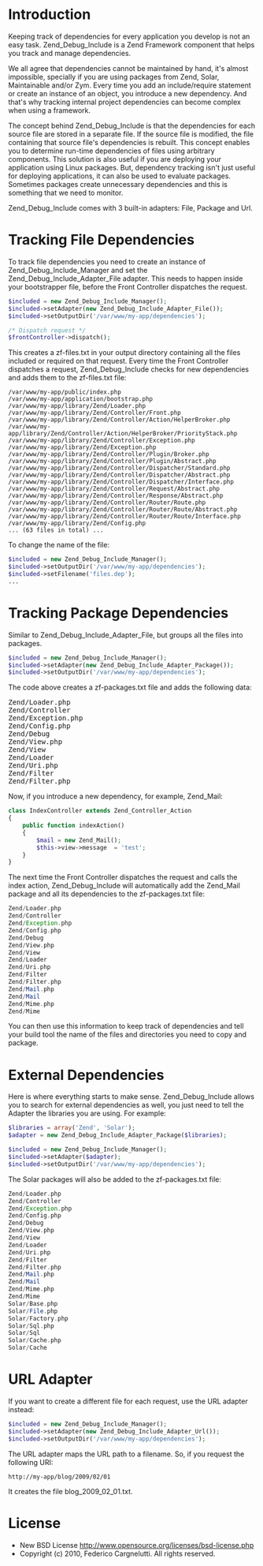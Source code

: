# Introduction

Keeping track of dependencies for every application you develop is not an easy task. Zend_Debug_Include is a Zend Framework component that helps you track and manage dependencies.

We all agree that dependencies cannot be maintained by hand, it's almost impossible, specially if you are using packages from Zend, Solar, Maintainable and/or Zym. Every time you add an include/require statement or create an instance of an object, you introduce a new dependency. And that's why tracking internal project dependencies can become complex when using a framework.

The concept behind Zend_Debug_Include is that the dependencies for each source file are stored in a separate file. If the source file is modified, the file containing that source file's dependencies is rebuilt. This concept enables you to determine run-time dependencies of files using arbitrary components. This solution is also useful if you are deploying your application using Linux packages. But, dependency tracking isn't just useful for deploying applications, it can also be used to evaluate packages. Sometimes packages create unnecessary dependencies and this is something that we need to monitor.

Zend_Debug_Include comes with 3 built-in adapters: File, Package and Url.

# Tracking File Dependencies

To track file dependencies you need to create an instance of Zend_Debug_Include_Manager and set the Zend_Debug_Include_Adapter_File adapter. This needs to happen inside your bootstrapper file, before the Front Controller dispatches the request.

```php
$included = new Zend_Debug_Include_Manager();
$included->setAdapter(new Zend_Debug_Include_Adapter_File());
$included->setOutputDir('/var/www/my-app/dependencies');

/* Dispatch request */
$frontController->dispatch();
```

This creates a zf-files.txt in your output directory containing all the files included or required on that request. Every time the Front Controller dispatches a request, Zend_Debug_Include checks for new dependencies and adds them to the zf-files.txt file:

```
/var/www/my-app/public/index.php
/var/www/my-app/application/bootstrap.php
/var/www/my-app/library/Zend/Loader.php
/var/www/my-app/library/Zend/Controller/Front.php
/var/www/my-app/library/Zend/Controller/Action/HelperBroker.php
/var/www/my-app/library/Zend/Controller/Action/HelperBroker/PriorityStack.php
/var/www/my-app/library/Zend/Controller/Exception.php
/var/www/my-app/library/Zend/Exception.php
/var/www/my-app/library/Zend/Controller/Plugin/Broker.php
/var/www/my-app/library/Zend/Controller/Plugin/Abstract.php
/var/www/my-app/library/Zend/Controller/Dispatcher/Standard.php
/var/www/my-app/library/Zend/Controller/Dispatcher/Abstract.php
/var/www/my-app/library/Zend/Controller/Dispatcher/Interface.php
/var/www/my-app/library/Zend/Controller/Request/Abstract.php
/var/www/my-app/library/Zend/Controller/Response/Abstract.php
/var/www/my-app/library/Zend/Controller/Router/Route.php
/var/www/my-app/library/Zend/Controller/Router/Route/Abstract.php
/var/www/my-app/library/Zend/Controller/Router/Route/Interface.php
/var/www/my-app/library/Zend/Config.php
... (63 files in total) ...
```

To change the name of the file:

```php
$included = new Zend_Debug_Include_Manager();
$included->setOutputDir('/var/www/my-app/dependencies');
$included->setFilename('files.dep');
...
```

# Tracking Package Dependencies

Similar to Zend_Debug_Include_Adapter_File, but groups all the files into packages.

```php
$included = new Zend_Debug_Include_Manager();
$included->setAdapter(new Zend_Debug_Include_Adapter_Package());
$included->setOutputDir('/var/www/my-app/dependencies');
```

The code above creates a zf-packages.txt file and adds the following data:

<pre>
Zend/Loader.php
Zend/Controller
Zend/Exception.php
Zend/Config.php
Zend/Debug
Zend/View.php
Zend/View
Zend/Loader
Zend/Uri.php
Zend/Filter
Zend/Filter.php
</pre>

Now, if you introduce a new dependency, for example, Zend_Mail:

```php
class IndexController extends Zend_Controller_Action
{
    public function indexAction()
    {
        $mail = new Zend_Mail();
        $this->view->message  = 'test';
    }
}
```

The next time the Front Controller dispatches the request and calls the index action, Zend_Debug_Include will automatically add the Zend_Mail package and all its dependencies to the zf-packages.txt file:

```php
Zend/Loader.php
Zend/Controller
Zend/Exception.php
Zend/Config.php
Zend/Debug
Zend/View.php
Zend/View
Zend/Loader
Zend/Uri.php
Zend/Filter
Zend/Filter.php
Zend/Mail.php
Zend/Mail
Zend/Mime.php
Zend/Mime
```

You can then use this information to keep track of dependencies and tell your build tool the name of the files and directories you need to copy and package.

# External Dependencies

Here is where everything starts to make sense. Zend_Debug_Include allows you to search for external dependencies as well, you just need to tell the Adapter the libraries you are using. For example:

```php
$libraries = array('Zend', 'Solar');
$adapter = new Zend_Debug_Include_Adapter_Package($libraries);

$included = new Zend_Debug_Include_Manager();
$included->setAdapter($adapter);
$included->setOutputDir('/var/www/my-app/dependencies');
```

The Solar packages will also be added to the zf-packages.txt file:

```php
Zend/Loader.php
Zend/Controller
Zend/Exception.php
Zend/Config.php
Zend/Debug
Zend/View.php
Zend/View
Zend/Loader
Zend/Uri.php
Zend/Filter
Zend/Filter.php
Zend/Mail.php
Zend/Mail
Zend/Mime.php
Zend/Mime
Solar/Base.php
Solar/File.php
Solar/Factory.php
Solar/Sql.php
Solar/Sql
Solar/Cache.php
Solar/Cache
```

# URL Adapter

If you want to create a different file for each request, use the URL adapter instead:

```php
$included = new Zend_Debug_Include_Manager();
$included->setAdapter(new Zend_Debug_Include_Adapter_Url());
$included->setOutputDir('/var/www/my-app/dependencies');
```

The URL adapter maps the URL path to a filename. So, if you request the following URI:

```
http://my-app/blog/2009/02/01
```

It creates the file blog_2009_02_01.txt.

# License

- New BSD License http://www.opensource.org/licenses/bsd-license.php
- Copyright (c) 2010, Federico Cargnelutti. All rights reserved.